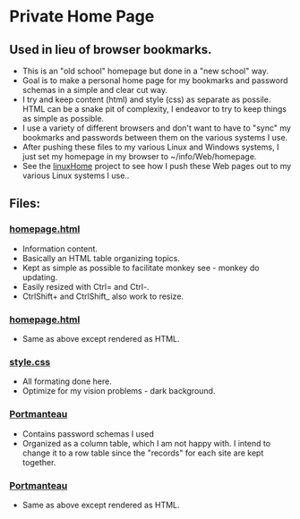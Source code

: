 # Private Home Page

## Used in lieu of browser bookmarks.

* This is an "old school" homepage but done in a "new school" way.
* Goal is to make a personal home page for my bookmarks
  and password schemas in a simple and clear cut way.
* I try and keep content (html) and style (css) as separate as
  possile.  HTML can be a snake pit of complexity, I endeavor
  to try to keep things as simple as possible.
* I use a variety of different browsers and don't want to have
  to "sync" my bookmarks and passwords between them on the various
  systems I use.
* After pushing these files to my various Linux and Windows systems,
  I just set my homepage in my browser to ~/info/Web/homepage.
* See the [linuxHome](../../linuxHome/) project to see how I push
  these Web pages out to my various Linux systems I use..

## Files:
### [homepage.html](homepage.html)
* Information content.
* Basically an HTML table organizing topics.
* Kept as simple as possible to facilitate monkey
  see - monkey do updating.
* Easily resized with Ctrl= and Ctrl-.
* CtrlShift+ and CtrlShift_ also work to resize.

### [homepage.html](http://htmlpreview.github.com/?https://github.com/grscheller/scheller-linux-archive/blob/master/info/Web/homepage.html)
* Same as above except rendered as HTML.

### [style.css](style.ccs)
* All formating done here.
* Optimize for my vision problems - dark background.

### [Portmanteau](Portmanteau.html)
* Contains password schemas I used
* Organized as a column table, which I am not happy with.
  I intend to change it to a row table since the "records"
  for each site are kept together.

### [Portmanteau](http://htmlpreview.github.com/?https://github.com/grscheller/scheller-linux-archive/blob/master/info/Web/Portmanteau.html)
* Same as above except rendered as HTML.

